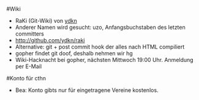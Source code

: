 #Wiki
* RaKi (Git-Wiki) von [ydkn](/user/ydkn)
* Anderer Namen wird gesucht: uzo, Anfangsbuchstaben des letzten committers
* http://github.com/ydkn/raki
* Alternative: git + post commit hook der alles nach HTML compiliert
* gopher findet git doof, deshalb nehmen wir hg
* Wiki-Hacknacht bei gopher, nächsten Mittwoch 19:00 Uhr. Anmeldung per E-Mail

#Konto für cthn

* Bea: Konto gibts nur für eingetragene Vereine kostenlos.
